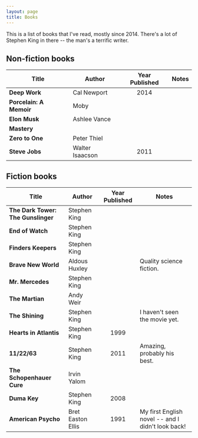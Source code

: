 ```yaml
---
layout: page
title: Books
---
```


This is a list of books that I've read, mostly since 2014. There's a lot of Stephen King in there -- the man's a terrific writer.

## Non-fiction books

Title | Author | Year Published | Notes
---   | ---    | :---:  | ---
**Deep Work** | Cal Newport | 2014 | 
**Porcelain: A Memoir** | Moby | | 
**Elon Musk** | Ashlee Vance | |
**Mastery** | | |
**Zero to One** | Peter Thiel | | 
**Steve Jobs** | Walter Isaacson | 2011 | 


## Fiction books

Title | Author | Year Published | Notes
---   | ---    | :---:  | ---
**The Dark Tower: The Gunslinger** | Stephen King | |
**End of Watch** | Stephen King | |
**Finders Keepers** | Stephen King | |
**Brave New World** | Aldous Huxley | | Quality science fiction.
**Mr. Mercedes** | Stephen King | |
**The Martian** | Andy Weir | |
**The Shining** | Stephen King | | I haven't seen the movie yet.
**Hearts in Atlantis** | Stephen King | 1999 | 
**11/22/63** | Stephen King | 2011 | Amazing, probably his best.
**The Schopenhauer Cure** | Irvin Yalom | |
**Duma Key** | Stephen King | 2008 | 
**American Psycho** | Bret Easton Ellis | 1991 | My first English novel -- and I didn't look back!